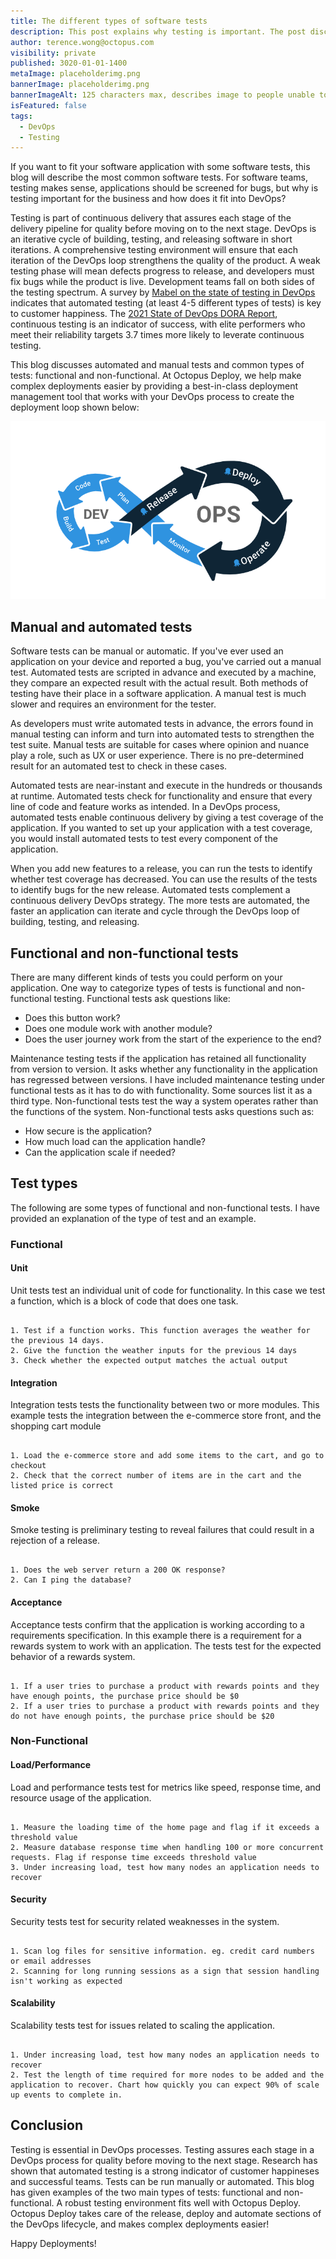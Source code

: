 ```yaml
---
title: The different types of software tests
description: This post explains why testing is important. The post discusses the two methods of testing, manual and automated and the two broad types of testing, functional and non-functional. The post gives some examples of different types of tests.
author: terence.wong@octopus.com
visibility: private
published: 3020-01-01-1400
metaImage: placeholderimg.png
bannerImage: placeholderimg.png
bannerImageAlt: 125 characters max, describes image to people unable to see it.
isFeatured: false
tags:
  - DevOps
  - Testing
---
```


<!-- see https://github.com/OctopusDeploy/blog/blob/master/tags.txt for a comprehensive list of tags -->

If you want to fit your software application with some software tests, this blog will describe the most common software tests. For software teams, testing makes sense, applications should be screened for bugs, but why is testing important for the business and how does it fit into DevOps?

Testing is part of continuous delivery that assures each stage of the delivery pipeline for quality before moving on to the next stage. DevOps is an iterative cycle of building, testing, and releasing software in short iterations. A comprehensive testing environment will ensure that each iteration of the DevOps loop strengthens the quality of the product. A weak testing phase will mean defects progress to release, and developers must fix bugs while the product is live. Development teams fall on both sides of the testing spectrum. A survey by [Mabel on the state of testing in DevOps](https://www.dropbox.com/s/nnagymzdcnoswc6/Benchmark-Report-State-of-Testing-in-DevOps.pdf?dl=0) indicates that automated testing (at least 4-5 different types of tests) is key to customer happiness. The [2021 State of DevOps DORA Report](https://www.dropbox.com/s/xycst8qsxnpsieu/state-of-devops-2021.pdf?dl=0), continuous testing is an indicator of success, with elite performers who meet their reliability targets 3.7 times more likely to leverate continuous testing.

This blog discusses automated and manual tests and common types of tests: functional and non-functional. At Octopus Deploy, we help make complex deployments easier by providing a best-in-class deployment management tool that works with your DevOps process to create the deployment loop shown below:

![Octopus DevOps](devops-cycle.png "width=500")

## Manual and automated tests

Software tests can be manual or automatic. If you've ever used an application on your device and reported a bug, you've carried out a manual test. Automated tests are scripted in advance and executed by a machine, they compare an expected result with the actual result. Both methods of testing have their place in a software application. A manual test is much slower and requires an environment for the tester. 

As developers must write automated tests in advance, the errors found in manual testing can inform and turn into automated tests to strengthen the test suite. Manual tests are suitable for cases where opinion and nuance play a role, such as UX or user experience. There is no pre-determined result for an automated test to check in these cases.

Automated tests are near-instant and execute in the hundreds or thousands at runtime. Automated tests check for functionality and ensure that every line of code and feature works as intended. In a DevOps process, automated tests enable continuous delivery by giving a test coverage of the application. If you wanted to set up your application with a test coverage, you would install automated tests to test every component of the application. 

When you add new features to a release, you can run the tests to identify whether test coverage has decreased. You can use the results of the tests to identify bugs for the new release. Automated tests complement a continuous delivery DevOps strategy. The more tests are automated, the faster an application can iterate and cycle through the DevOps loop of building, testing, and releasing.

## Functional and non-functional tests

There are many different kinds of tests you could perform on your application. One way to categorize types of tests is functional and non-functional testing. Functional tests ask questions like:

- Does this button work?
- Does one module work with another module?
- Does the user journey work from the start of the experience to the end?

Maintenance testing tests if the application has retained all functionality from version to version. It asks whether any functionality in the application has regressed between versions. I have included maintenance testing under functional tests as it has to do with functionality. Some sources list it as a third type. Non-functional tests test the way a system operates rather than the functions of the system. Non-functional tests asks questions such as:

- How secure is the application?
- How much load can the application handle?
- Can the application scale if needed?

## Test types

The following are some types of functional and non-functional tests. I have provided an explanation of the type of test and an example.

### Functional

#### Unit

Unit tests test an individual unit of code for functionality. In this case we test a function, which is a block of code that does one task.

```

1. Test if a function works. This function averages the weather for the previous 14 days.
2. Give the function the weather inputs for the previous 14 days
3. Check whether the expected output matches the actual output

```

#### Integration

Integration tests tests the functionality between two or more modules. This example tests the integration between the e-commerce store front, and the shopping cart module

```

1. Load the e-commerce store and add some items to the cart, and go to checkout
2. Check that the correct number of items are in the cart and the listed price is correct

```

#### Smoke

Smoke testing is preliminary testing to reveal failures that could result in a rejection of a release.

```

1. Does the web server return a 200 OK response?
2. Can I ping the database?
```

#### Acceptance

Acceptance tests confirm that the application is working according to a requirements specification. In this example there is a requirement for a rewards system to work with an application. The tests test for the expected behavior of a rewards system.

```

1. If a user tries to purchase a product with rewards points and they have enough points, the purchase price should be $0
2. If a user tries to purchase a product with rewards points and they do not have enough points, the purchase price should be $20

```

### Non-Functional

#### Load/Performance

Load and performance tests test for metrics like speed, response time, and resource usage of the application.

```

1. Measure the loading time of the home page and flag if it exceeds a threshold value
2. Measure database response time when handling 100 or more concurrent requests. Flag if response time exceeds threshold value
3. Under increasing load, test how many nodes an application needs to recover

```

#### Security

Security tests test for security related weaknesses in the system.

```

1. Scan log files for sensitive information. eg. credit card numbers or email addresses
2. Scanning for long running sessions as a sign that session handling isn't working as expected

```

#### Scalability

Scalability tests test for issues related to scaling the application.

```

1. Under increasing load, test how many nodes an application needs to recover
2. Test the length of time required for more nodes to be added and the application to recover. Chart how quickly you can expect 90% of scale up events to complete in.

```

## Conclusion

Testing is essential in DevOps processes. Testing assures each stage in a DevOps process for quality before moving to the next stage. Research has shown that automated testing is a strong indicator of customer happineses and successful teams. Tests can be run manually or automated. This blog has given examples of the two main types of tests: functional and non-functional. A robust testing environment fits well with Octopus Deploy. Octopus Deploy takes care of the release, deploy and automate sections of the DevOps lifecycle, and makes complex deployments easier!

Happy Deployments!
